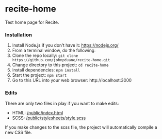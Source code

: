 # recite-home
Test home page for Recite.

### Installation
1. Install Node.js if you don't have it: https://nodejs.org/  
1. From a terminal window, do the following:
  1. Clone the repo locally: ```git clone https://github.com/johnpduane/recite-home.git```  
  1. Change directory to this project: ```cd recite-home```  
  1. Install dependencies: ```npm install```  
  1. Start the project: ```npm start```  
1. Go to this URL into your web browser: http://localhost:3000

### Edits
There are only two files in play if you want to make edits:  
* HTML: [/public/index.html](https://github.com/johnpduane/recite-home/blob/master/public/index.html)  
* SCSS: [/public/stylesheets/style.scss](https://github.com/johnpduane/recite-home/blob/master/public/stylesheets/style.scss)  

If you make changes to the scss file, the project will automatically compile a new CSS file.



